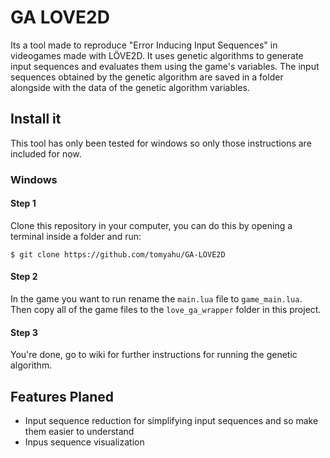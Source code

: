 # GA LOVE2D

Its a tool made to reproduce "Error Inducing Input Sequences" in videogames made with LÖVE2D.
It uses genetic algorithms to generate input sequences and evaluates them using the game's variables.
The input sequences obtained by the genetic algorithm are saved in a folder alongside with the data of the genetic algorithm variables.

## Install it
This tool has only been tested for windows so only those instructions are included for now.

### Windows

#### Step 1
Clone this repository in your computer, you can do this by opening a terminal inside a folder and run:

```
$ git clone https://github.com/tomyahu/GA-LOVE2D
```

#### Step 2
In the game you want to run rename the `main.lua` file to `game_main.lua`.
Then copy all of the game files to the `love_ga_wrapper` folder in this project.

#### Step 3
You're done, go to wiki for further instructions for running the genetic algorithm.

## Features Planed

* Input sequence reduction for simplifying input sequences and so make them easier to understand
* Inpus sequence visualization 